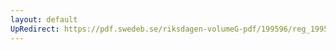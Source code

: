 ```yaml
---
layout: default
UpRedirect: https://pdf.swedeb.se/riksdagen-volumeG-pdf/199596/reg_199596/reg_199596_0090.pdf
---
```


